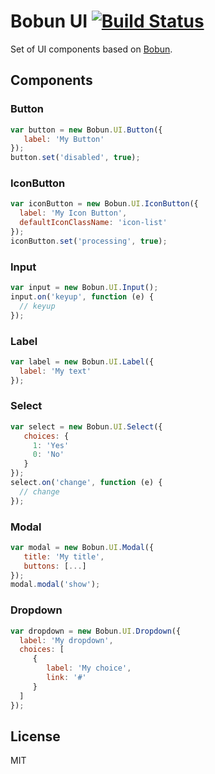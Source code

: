 # Bobun UI [![Build Status](https://travis-ci.org/neoziro/bobun-ui.png?branch=master)](https://travis-ci.org/neoziro/bobun-ui)

Set of UI components based on [Bobun](https://github.com/neoziro/bobun).

## Components

### Button

```js
var button = new Bobun.UI.Button({
   label: 'My Button'
});
button.set('disabled', true);
```

### IconButton

```js
var iconButton = new Bobun.UI.IconButton({
  label: 'My Icon Button',
  defaultIconClassName: 'icon-list'
});
iconButton.set('processing', true);
```

### Input

```js
var input = new Bobun.UI.Input();
input.on('keyup', function (e) {
  // keyup
});
```

### Label

```js
var label = new Bobun.UI.Label({
  label: 'My text'
});
```

### Select

```js
var select = new Bobun.UI.Select({
   choices: {
     1: 'Yes'
     0: 'No'
   }
});
select.on('change', function (e) {
  // change
});
```

### Modal

```js
var modal = new Bobun.UI.Modal({
   title: 'My title',
   buttons: [...]
});
modal.modal('show');
```

### Dropdown

```js
var dropdown = new Bobun.UI.Dropdown({
  label: 'My dropdown',
  choices: [
     {
        label: 'My choice',
        link: '#'
     }
  ]
});
```

## License

MIT

